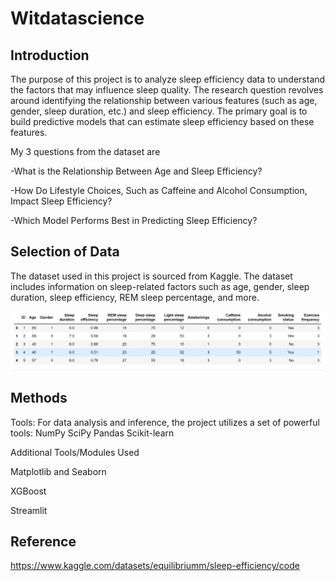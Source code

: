 # Witdatascience
## Introduction
The purpose of this project is to analyze sleep efficiency data to understand the factors that may influence sleep quality. The research question revolves around identifying the relationship between various features (such as age, gender, sleep duration, etc.) and sleep efficiency. The primary goal is to build predictive models that can estimate sleep efficiency based on these features.


My 3 questions from the dataset are

-What is the Relationship Between Age and Sleep Efficiency?

-How Do Lifestyle Choices, Such as Caffeine and Alcohol Consumption, Impact Sleep Efficiency?

-Which Model Performs Best in Predicting Sleep Efficiency?

## Selection of Data

The dataset used in this project is sourced from Kaggle. The dataset includes information on sleep-related factors such as age, gender, sleep duration, sleep efficiency, REM sleep percentage, and more. 

![Ashutosh's github activity graph](https://github.com/joosmith/Witdatascience/blob/main/graph/Data_preview.png)
## Methods
Tools:
For data analysis and inference, the project utilizes a set of powerful tools:
NumPy
SciPy
Pandas 
Scikit-learn

Additional Tools/Modules Used 

Matplotlib and Seaborn

XGBoost

Streamlit

## Reference

https://www.kaggle.com/datasets/equilibriumm/sleep-efficiency/code

